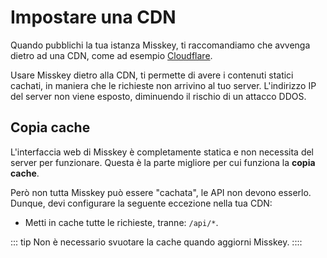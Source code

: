 # Impostare una CDN

Quando pubblichi la tua istanza Misskey, ti raccomandiamo che avvenga dietro ad una CDN, come ad esempio [Cloudflare](https://www.cloudflare.com/).

Usare Misskey dietro alla CDN, ti permette di avere i contenuti statici cachati, in maniera che le richieste non arrivino al tuo server. L'indirizzo IP del server non viene esposto, diminuendo il rischio di un attacco DDOS.

## Copia cache

L'interfaccia web di Misskey è completamente statica e non necessita del server per funzionare. Questa è la parte migliore per cui funziona la **copia cache**.

Però non tutta Misskey può essere "cachata", le API non devono esserlo. Dunque, devi configurare la seguente eccezione nella tua CDN:

- Metti in cache tutte le richieste, tranne: `/api/*`.

::: tip
Non è necessario svuotare la cache quando aggiorni Misskey.
::::
